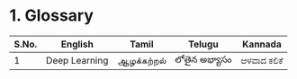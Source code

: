 # 1. Glossary

| S.No. | English | Tamil | Telugu | Kannada
| --- | --- | --- | --- | ---
| 1 | Deep Learning | ஆழக்கற்றல் | లోతైన అభ్యాసం | ಆಳವಾದ ಕಲಿಕೆ

